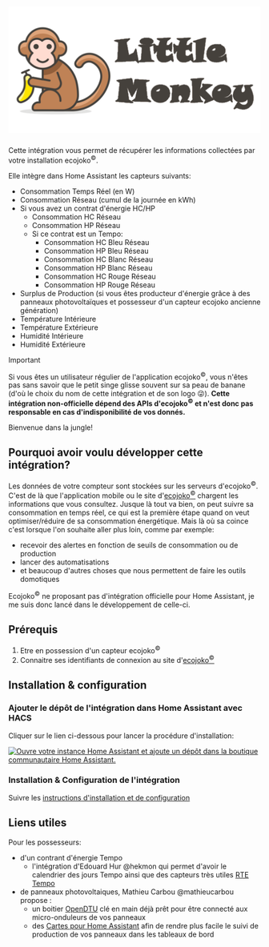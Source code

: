 # ![Little Monkey](/custom_components/little_monkey/res/logo.png)

Cette intégration vous permet de récupérer les informations collectées par votre installation ecojoko<sup>©️</sup>.

Elle intègre dans Home Assistant les capteurs suivants:

* Consommation Temps Réel (en W)
* Consommation Réseau (cumul de la journée en kWh)
* Si vous avez un contrat d'énergie HC/HP
  - Consommation HC Réseau
  - Consommation HP Réseau
  - Si ce contrat est un Tempo:
    - Consommation HC Bleu Réseau
    - Consommation HP Bleu Réseau
    - Consommation HC Blanc Réseau
    - Consommation HP Blanc Réseau
    - Consommation HC Rouge Réseau
    - Consommation HP Rouge Réseau
* Surplus de Production (si vous êtes producteur d'énergie grâce à des panneaux photovoltaïques et possesseur d'un capteur ecojoko ancienne génération)
* Température Intérieure
* Température Extérieure
* Humidité Intérieure
* Humidité Extérieure

> [!IMPORTANT]
> Si vous êtes un utilisateur régulier de l'application ecojoko<sup>©️</sup>, vous n'êtes pas sans savoir que le petit singe glisse souvent sur sa peau de banane (d'où le choix du nom de cette intégration et de son logo 😜). **Cette __intégration non-officielle__ dépend des APIs d'ecojoko<sup>©️</sup> et n'est donc pas responsable en cas d'indisponibilité de vos donnés.**

Bienvenue dans la jungle!

## Pourquoi avoir voulu développer cette intégration?

Les données de votre compteur sont stockées sur les serveurs d'ecojoko<sup>©️</sup>. C'est de là que l'application mobile ou le site d'[ecojoko<sup>©️</sup>](https://service.ecojoko.com/) chargent les informations que vous consultez.
Jusque là tout va bien, on peut suivre sa consommation en temps réel, ce qui est la première étape quand on veut optimiser/réduire de sa consommation énergétique.
Mais là où sa coince c'est lorsque l'on souhaite aller plus loin, comme par exemple:

* recevoir des alertes en fonction de seuils de consommation ou de production
* lancer des automatisations
* et beaucoup d'autres choses que nous permettent de faire les outils domotiques

Ecojoko<sup>©️</sup> ne proposant pas d'intégration officielle pour Home Assistant, je me suis donc lancé dans le développement de celle-ci.

## Prérequis

1. Etre en possession d'un capteur ecojoko<sup>©️</sup>
1. Connaitre ses identifiants de connexion au site d'[ecojoko<sup>©️</sup>](https://service.ecojoko.com/)

## Installation & configuration

### Ajouter le dépôt de l'intégration dans Home Assistant avec HACS

Cliquer sur le lien ci-dessous pour lancer la procédure d'installation:

[![Ouvre votre instance Home Assistant et ajoute un dépôt dans la boutique communautaire Home Assistant.](https://my.home-assistant.io/badges/hacs_repository.svg)](https://my.home-assistant.io/redirect/hacs_repository/?owner=jmcruvellier&repository=little_monkey&category=integration)

### Installation & Configuration de l'intégration

Suivre les [instructions d'installation et de configuration](CONFIGURATION.md)

## Liens utiles
Pour les possesseurs:
* d'un contrant d'énergie Tempo
  - l'intégration d'Edouard Hur @hekmon qui permet d'avoir le calendrier des jours Tempo ainsi que des capteurs très utiles [RTE Tempo](https://github.com/hekmon/rtetempo)
* de panneaux photovoltaiques, Mathieu Carbou @mathieucarbou propose :
  - un boitier [OpenDTU](https://docs.google.com/document/u/0/d/e/2PACX-1vRaGy2E91kmr014nAi-rfvNxdpZqR6lFIXln1kMKg_T6_YWh72ZNLnwXHxUjQQexczNPZR3GftG7w-r/pub?pli=1) clé en main déjà prêt pour être connecté aux micro-onduleurs de vos panneaux
  - des [Cartes pour Home Assistant](https://gist.github.com/mathieucarbou/70539ced8f330be6205a91897ea1c639#opendtu--home-assistant) afin de rendre plus facile le suivi de production de vos panneaux dans les tableaux de bord

